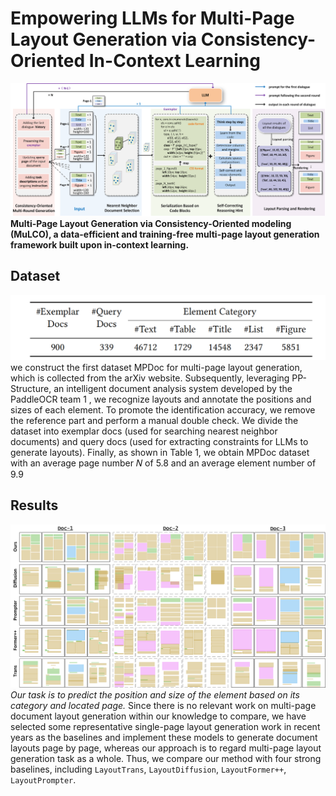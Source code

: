 # Empowering LLMs for Multi-Page Layout Generation via Consistency-Oriented In-Context Learning
![method](/images/main.png)
**Multi-Page Layout Generation via Consistency-Oriented modeling (MuLCO), a data-efficient and training-free multi-page layout generation framework built upon in-context learning.**

## Dataset
![method](/images/dataset.png)
we construct the first dataset MPDoc for multi-page layout generation, which is collected from the arXiv website. Subsequently, leveraging PP-Structure, an intelligent document analysis system developed by the PaddleOCR team 1 , we recognize layouts and annotate the positions and sizes of each element. To promote the identification accuracy, we remove the reference part and perform a manual double check. We divide the dataset into exemplar docs (used for searching nearest neighbor documents) and query docs (used for extracting constraints for LLMs to generate layouts). Finally, as shown in Table 1, we obtain MPDoc dataset with an average page number 𝑁 of 5.8 and an average element number of 9.9

## Results
![method](/images/qualititive_result.png)
*Our task is to predict the position and size of the element based on its category and located page.* Since there is no relevant work on multi-page document layout generation within
our knowledge to compare, we have selected some representative single-page layout generation work in recent years as the baselines and implement these models to generate document layouts page by page, whereas our approach is to regard multi-page layout generation task as a whole. Thus, we compare our method with four strong baselines, including 
 `LayoutTrans`, `LayoutDiffusion`, `LayoutFormer++`, `LayoutPrompter`.
